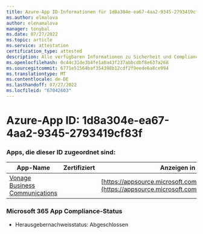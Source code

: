 ```yaml
---
title: Azure-App ID-Informationen für 1d8a304e-ea67-4aa2-9345-2793419cf83f
ms.author: elmalova
author: elenamalova
manager: tonybal
ms.date: 07/27/2022
ms.topic: article
ms.service: attestation
certification_type: attested
description: Alle verfügbaren Informationen zu Sicherheit und Compliance für 1d8a304e-ea67-4aa2-9345-2793419cf83f.
ms.openlocfilehash: 0c44c31de3b4fe1a0a43f237abbcdbf8e637a268
ms.sourcegitcommit: 6771e51564baf354398b12cdf2f9eede6a8ce994
ms.translationtype: MT
ms.contentlocale: de-DE
ms.lasthandoff: 07/27/2022
ms.locfileid: "67042603"
---
```

# <a name="azure-app-id-1d8a304e-ea67-4aa2-9345-2793419cf83f"></a>Azure-App ID: 1d8a304e-ea67-4aa2-9345-2793419cf83f


### <a name="apps-associated-with-this-id"></a>Apps, die dieser ID zugeordnet sind:
| **App-Name** | **Zertifiziert** | **Anzeigen in AppSource** |
|--------------|---------------|-----------------------|
| [Vonage Business Communications](../forward/WA200002988.md) |  | [https://appsource.microsoft.com/product/office/WA200002988](https://appsource.microsoft.com/product/office/WA200002988) |

### <a name="microsoft-365-app-compliance-status"></a>Microsoft 365 App Compliance-Status
- Herausgebernachweisstatus: Abgeschlossen
